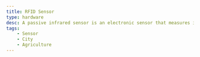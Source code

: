 ```yaml
---
title: RFID Sensor
type: hardware
desc: A passive infrared sensor is an electronic sensor that measures infrared light radiating from objects in its field of view. 
tags:
    - Sensor
    - City
    - Agriculture
---
```

